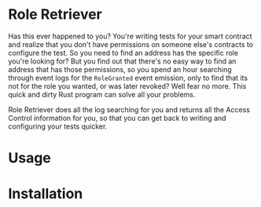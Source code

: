 # Role Retriever

Has this ever happened to you? You're writing tests for your smart contract and realize that you don't have permissions on someone else's contracts to configure the test. So you need to find an address has the specific role you're looking for? But you find out that there's no easy way to find an address that has those permissions, so you spend an hour searching through event logs for the `RoleGranted` event emission, only to find that its not for the role you wanted, or was later revoked? Well fear no more. This quick and dirty Rust program can solve all your problems.

Role Retriever does all the log searching for you and returns all the Access Control information for you, so that you can get back to writing and configuring your tests quicker.

# Usage

# Installation
